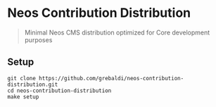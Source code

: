 # Neos Contribution Distribution

> Minimal Neos CMS distribution optimized for Core development purposes

## Setup

```
git clone https://github.com/grebaldi/neos-contribution-distribution.git
cd neos-contribution-distribution
make setup
```

